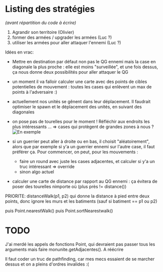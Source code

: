 Listing des stratégies
====================================
*(avant répartition du code à écrire)*

1) Agrandir son territoire (Olivier)
2) former des armées / upgrader les armées (Luc ?)
3) utiliser les armées pour aller attaquer l'ennemi (Luc ?)


Idées en vrac: 
- Mettre en destination par défaut non pas le QG ennemi mais la case en diagonale la plus proche : elle est moins "surveillée",
  et une fois dessus, ça nous donne deux possibilités pour aller attaquer le QG

- un moment il va falloir calculer une carte avec des points de cibles potentielles de mouvement : toutes les cases qui enlèvent un max de points à l'adversaire :)

- actuellement nos unités se gênent dans leur déplacement.
  Il faudrait optimiser le spawn et le déplacement des unités, en suivant des diagonales

- on pose pas de tourelles pour le moment ! Réfléchir aux endroits les plus intéressants ...
  => cases qui protègent de grandes zones à nous ?
  ![En exemple](https://tof.cx/images/2019/05/17/26f4ce374a08d3be9323a8841c842b4e.jpg)

- si un guerrier peut aller à droite ou en bas, il choisit "aléatoirement", alors que par exemple si y'a un guerrier ennemi sur l'autre case,
il faut préférer ça.
  Pour commencer, on peut, pour les mouvements : 
    * faire un round avec juste les cases adjacentes, et calculer si y'a un truc intéressant => override
    * sinon algo actuel

- calculer une carte de distance par rapport au QG ennemi : ça évitera de poser des tourelles nimporte où (plus près != distance())


PRIORITE: 
distanceWalk(p1, p2) qui donne la distance à pied entre deux points, donc ignore les murs et les batiments (sauf si batiment == p1 ou p2)

puis Point.nearestWalk()
puis Point.sortNearestwalk()


TODO
====
J'ai merdé les appels de fonctions Point, qui devraient pas passer tous les arguments mais faire monunite.getAdjacentes(). A réécrire

Il faut coder un truc de pathfinding, car mes mecs essaient de se marcher dessus et on a pleins d'ordres invalides :(